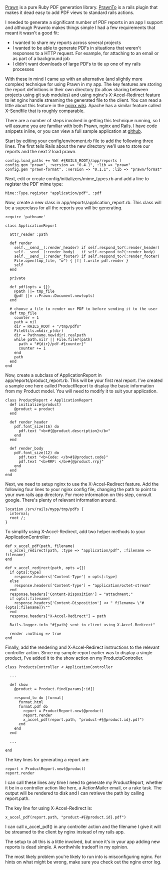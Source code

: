 [Prawn](http://prawn.majesticseacreature.com/) is a pure Ruby PDF generation
library. [PrawnTo](http://www.cracklabs.com/prawnto) is a rails plugin that
makes it dead easy to add PDF views to standard rails actions.

I needed to generate a significant number of PDF reports in an app I support
and although Prawnto makes things simple I had a few requirements that meant it
wasn't a good fit:

* I wanted to share my reports across several projects
* I wanted to be able to generate PDFs in situations that weren't responses to
  a HTTP request. For example, for attaching to an email or as part of a
  background job
* I didn't want downloads of large PDFs to tie up one of my rails processes

With these in mind I came up with an alternative (and slightly more complex)
technique for using Prawn in my app. The key features are storing the report
definitions in their own directory (to allow sharing between projects using git
sub modules) and using nginx's X-Accel-Redirect feature to let nginx handle
streaming the generated file to the client. You can read a little about this
feature in the [nginx wiki](http://wiki.nginx.org//NginxXSendfile). Apache has
a similar feature called X-Sendfile that is roughly comparable.

There are a number of steps involved in getting this technique running, so I
will assume you are familiar with both Prawn, nginx and Rails. I have code
snippets inline, or you can view a full sample application at
[github](https://github.com/yob/prawn-rails-xaccelredirect/tree).

Start by editing your config/enviroment.rb file to add the following three
lines. The first tells Rails about the new directory we'll use to store our
reports and the next 2 load prawn.

    config.load_paths += %W( #{RAILS_ROOT}/app/reports )
    config.gem "prawn", :version => "0.4.1", :lib => "prawn"
    config.gem "prawn-format", :version => "0.1.1", :lib => "prawn/format"

Next, edit or create config/initializers/mime_types.rb and add a line to register
the PDF mime type:

    Mime::Type.register "application/pdf", :pdf

Now, create a new class in app/reports/application_report.rb. This class will be
a superclass for all the reports you will be generating.

    require 'pathname'

    class ApplicationReport

      attr_reader :path

      def render
        self.__send__(:render_header) if self.respond_to?(:render_header)
        self.__send__(:render_body)   if self.respond_to?(:render_body)
        self.__send__(:render_footer) if self.respond_to?(:render_footer)
        File.open(tmp_file, "w") { |f| f.write pdf.render }
        self
      end

      private

      def pdf(opts = {})
        @path ||= tmp_file
        @pdf ||= ::Prawn::Document.new(opts)
      end

      # choose a file to render our PDF to before sending it to the user
      def tmp_file
        counter = 1
        path = nil
        dir = RAILS_ROOT + "/tmp/pdfs"
        FileUtils.mkdir_p(dir)
        dir = Pathname.new(dir).realpath
        while path.nil? || File.file?(path)
          path = "#{dir}/pdf-#{counter}"
          counter += 1
        end
        path
      end
    end

Now, create a subclass of ApplicationReport in app/reports/product_report.rb.
This will be your first real report. I've created a sample one here called
ProductReport to display the basic information from my Product model. You will
need to modify it to suit your application.

    class ProductReport < ApplicationReport
      def initialize(product)
        @product = product
      end

      def render_header
        pdf.font_size(16) do
          pdf.text "<b>#{@product.description}</b>"
        end
      end

      def render_body
        pdf.font_size(12) do
          pdf.text "<b>Code: </b>#{@product.code}"
          pdf.text "<b>RRP: </b>#{@product.rrp}"
        end
      end
    end

Next, we need to setup nginx to use the X-Accel-Redirect feature. Add the
following four lines to your nginx config file, changing the path to point to
your own rails app directory. For more information on this step, consult
google. There's plenty of relevant information around.

    location /srv/rails/mypp/tmp/pdfs {
      internal;
      root /;
    }

To simplify using X-Accel-Redirect, add two helper methods to your
ApplicationController:

    def x_accel_pdf(path, filename)
      x_accel_redirect(path, :type => "application/pdf", :filename => filename)
    end

    def x_accel_redirect(path, opts ={})
      if opts[:type]
        response.headers['Content-Type'] = opts[:type]
      else
        response.headers['Content-Type'] = "application/octet-stream"
      end
      response.headers['Content-Disposition'] = "attachment;"
      if opts[:filename]
        response.headers['Content-Disposition'] << " filename= \"#{opts[:filename]}\""
      end
      response.headers["X-Accel-Redirect"] = path

      Rails.logger.info "#{path} sent to client using X-Accel-Redirect"

      render :nothing => true
    end

Finally, add the rendering and X-Accel-Redirect instructions to the relevant
controller action. Since my sample report earlier was to display a single
product, I've added it to the show action on my ProductsController.

    class ProductsController < ApplicationController

      ...

      def show
        @product = Product.find(params[:id])

        respond_to do |format|
          format.html
          format.pdf do
            report = ProductReport.new(@product)
            report.render
            x_accel_pdf(report.path, "product-#{@product.id}.pdf")
          end
        end
      end

      ...

    end

The key lines for generating a report are:

    report = ProductReport.new(@product)
    report.render

I can call these lines any time I need to generate my ProductReport, whether it
be in a controller action like here, a ActionMailer email, or a rake task. The
output will be rendered to disk and I can retrieve the path by calling
report.path.

The key line for using X-Accel-Redirect is:

    x_accel_pdf(report.path, "product-#{@product.id}.pdf")

I can call x\_accel\_pdf() in any controller action and the filename I give it will
be streamed to the client by nginx instead of my rails app.

The setup to all this is a little involved, but once it's in your app adding
new reports is dead simple. A worthwhile tradeoff in my opinion.

The most likely problem you're likely to run into is misconfiguring nginx. For hints
on what might be wrong, make sure you check out the nginx error log.
